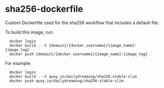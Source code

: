 # sha256-dockerfile

Custom Dockerfile used for the sha256 workflow that includes a default file.

To build this image, run:

```
  docker login
  docker build . -t {domain}/{docker_username}/{image_name}:{image_tag}
  docker push {domain}/{docker_username}/{image_name}:{image_tag}
```

For example:

```
  docker login
  docker build . -t quay.io/dailydreaming/sha256:stable-slim
  docker push quay.io/dailydreaming/sha256:stable-slim
```
